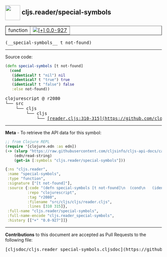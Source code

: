 ## <img width="48px" valign="middle" src="http://i.imgur.com/Hi20huC.png"> cljs.reader/special-symbols

 <table border="1">
<tr>

<td>function</td>
<td><a href="https://github.com/cljsinfo/cljs-api-docs/tree/0.0-927"><img valign="middle" alt="[+] 0.0-927" src="https://img.shields.io/badge/+-0.0--927-lightgrey.svg"></a> </td>
</tr>
</table>

 <samp>
(__special-symbols__ t not-found)<br>
</samp>

---





Source code:

```clj
(defn special-symbols [t not-found]
  (cond
   (identical? t "nil") nil
   (identical? t "true") true
   (identical? t "false") false
   :else not-found))
```

 <pre>
clojurescript @ r2080
└── src
    └── cljs
        └── cljs
            └── <ins>[reader.cljs:310-315](https://github.com/clojure/clojurescript/blob/r2080/src/cljs/cljs/reader.cljs#L310-L315)</ins>
</pre>


---

__Meta__ - To retrieve the API data for this symbol:

```clj
;; from Clojure REPL
(require '[clojure.edn :as edn])
(-> (slurp "https://raw.githubusercontent.com/cljsinfo/cljs-api-docs/catalog/cljs-api.edn")
    (edn/read-string)
    (get-in [:symbols "cljs.reader/special-symbols"]))
```

```clj
{:ns "cljs.reader",
 :name "special-symbols",
 :type "function",
 :signature ["[t not-found]"],
 :source {:code "(defn special-symbols [t not-found]\n  (cond\n   (identical? t \"nil\") nil\n   (identical? t \"true\") true\n   (identical? t \"false\") false\n   :else not-found))",
          :repo "clojurescript",
          :tag "r2080",
          :filename "src/cljs/cljs/reader.cljs",
          :lines [310 315]},
 :full-name "cljs.reader/special-symbols",
 :full-name-encode "cljs.reader_special-symbols",
 :history [["+" "0.0-927"]]}

```

---

__Contributions__ to this document are accepted as Pull Requests to the following file:

 <pre>
[cljsdoc/cljs.reader_special-symbols.cljsdoc](https://github.com/cljsinfo/cljs-api-docs/blob/master/cljsdoc/cljs.reader_special-symbols.cljsdoc)
</pre>


